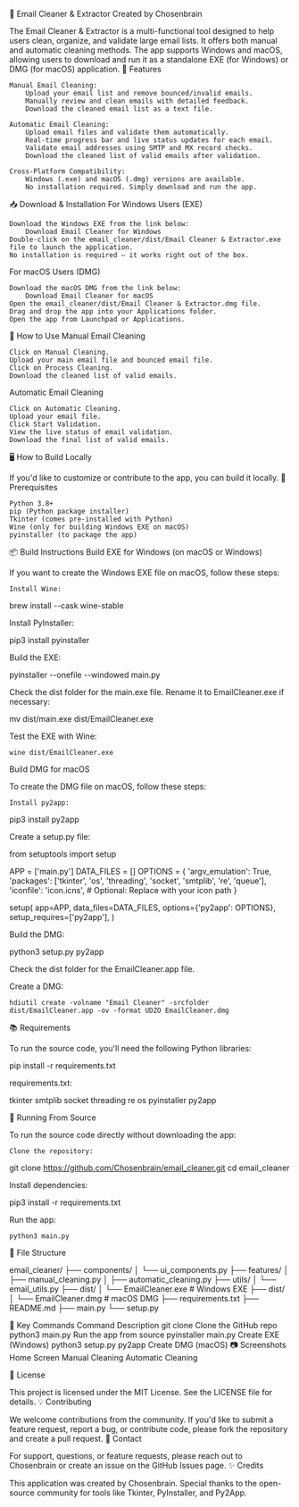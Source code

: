 📧 Email Cleaner & Extractor
Created by Chosenbrain

The Email Cleaner & Extractor is a multi-functional tool designed to help users clean, organize, and validate large email lists. It offers both manual and automatic cleaning methods. The app supports Windows and macOS, allowing users to download and run it as a standalone EXE (for Windows) or DMG (for macOS) application.
🚀 Features

    Manual Email Cleaning:
        Upload your email list and remove bounced/invalid emails.
        Manually review and clean emails with detailed feedback.
        Download the cleaned email list as a text file.

    Automatic Email Cleaning:
        Upload email files and validate them automatically.
        Real-time progress bar and live status updates for each email.
        Validate email addresses using SMTP and MX record checks.
        Download the cleaned list of valid emails after validation.

    Cross-Platform Compatibility:
        Windows (.exe) and macOS (.dmg) versions are available.
        No installation required. Simply download and run the app.

📥 Download & Installation
For Windows Users (EXE)

    Download the Windows EXE from the link below:
        Download Email Cleaner for Windows
    Double-click on the email_cleaner/dist/Email Cleaner & Extractor.exe file to launch the application.
    No installation is required — it works right out of the box.

For macOS Users (DMG)

    Download the macOS DMG from the link below:
        Download Email Cleaner for macOS
    Open the email_cleaner/dist/Email Cleaner & Extractor.dmg file.
    Drag and drop the app into your Applications folder.
    Open the app from Launchpad or Applications.

📘 How to Use
Manual Email Cleaning

    Click on Manual Cleaning.
    Upload your main email file and bounced email file.
    Click on Process Cleaning.
    Download the cleaned list of valid emails.

Automatic Email Cleaning

    Click on Automatic Cleaning.
    Upload your email file.
    Click Start Validation.
    View the live status of email validation.
    Download the final list of valid emails.

🖥️ How to Build Locally

If you'd like to customize or contribute to the app, you can build it locally.
🔧 Prerequisites

    Python 3.8+
    pip (Python package installer)
    Tkinter (comes pre-installed with Python)
    Wine (only for building Windows EXE on macOS)
    pyinstaller (to package the app)

📦 Build Instructions
Build EXE for Windows (on macOS or Windows)

If you want to create the Windows EXE file on macOS, follow these steps:

    Install Wine:

brew install --cask wine-stable

Install PyInstaller:

pip3 install pyinstaller

Build the EXE:

pyinstaller --onefile --windowed main.py

Check the dist folder for the main.exe file. Rename it to EmailCleaner.exe if necessary:

mv dist/main.exe dist/EmailCleaner.exe

Test the EXE with Wine:

    wine dist/EmailCleaner.exe

Build DMG for macOS

To create the DMG file on macOS, follow these steps:

    Install py2app:

pip3 install py2app

Create a setup.py file:

from setuptools import setup

APP = ['main.py']
DATA_FILES = []
OPTIONS = {
    'argv_emulation': True,
    'packages': ['tkinter', 'os', 'threading', 'socket', 'smtplib', 're', 'queue'],
    'iconfile': 'icon.icns',  # Optional: Replace with your icon path
}

setup(
    app=APP,
    data_files=DATA_FILES,
    options={'py2app': OPTIONS},
    setup_requires=['py2app'],
)

Build the DMG:

python3 setup.py py2app

Check the dist folder for the EmailCleaner.app file.

Create a DMG:

    hdiutil create -volname "Email Cleaner" -srcfolder dist/EmailCleaner.app -ov -format UDZO EmailCleaner.dmg

📚 Requirements

To run the source code, you'll need the following Python libraries:

pip install -r requirements.txt

requirements.txt:

tkinter
smtplib
socket
threading
re
os
pyinstaller
py2app

🚀 Running From Source

To run the source code directly without downloading the app:

    Clone the repository:

git clone https://github.com/Chosenbrain/email_cleaner.git
cd email_cleaner

Install dependencies:

pip3 install -r requirements.txt

Run the app:

    python3 main.py

📂 File Structure

email_cleaner/
├── components/
│   └── ui_components.py
├── features/
│   ├── manual_cleaning.py
│   ├── automatic_cleaning.py
├── utils/
│   └── email_utils.py
├── dist/
│   └── EmailCleaner.exe  # Windows EXE
├── dist/
│   └── EmailCleaner.dmg  # macOS DMG
├── requirements.txt
├── README.md
├── main.py
└── setup.py

🔑 Key Commands
Command	Description
git clone <url>	Clone the GitHub repo
python3 main.py	Run the app from source
pyinstaller main.py	Create EXE (Windows)
python3 setup.py py2app	Create DMG (macOS)
📷 Screenshots
Home Screen	Manual Cleaning	Automatic Cleaning
	
	
📖 License

This project is licensed under the MIT License. See the LICENSE file for details.
💡 Contributing

We welcome contributions from the community. If you'd like to submit a feature request, report a bug, or contribute code, please fork the repository and create a pull request.
📧 Contact

For support, questions, or feature requests, please reach out to Chosenbrain or create an issue on the GitHub Issues page.
✨ Credits

This application was created by Chosenbrain. Special thanks to the open-source community for tools like Tkinter, PyInstaller, and Py2App.